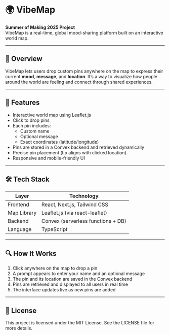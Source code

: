# 🌍 VibeMap  
**Summer of Making 2025 Project**  
VibeMap is a real-time, global mood-sharing platform built on an interactive world map.

---

## 🧭 Overview

VibeMap lets users drop custom pins anywhere on the map to express their current **mood**, **message**, and **location**. It’s a way to visualize how people around the world are feeling and connect through shared experiences.

---

## 🚀 Features

- Interactive world map using Leaflet.js  
- Click to drop pins  
- Each pin includes:
  - Custom name  
  - Optional message  
  - Exact coordinates (latitude/longitude)  
- Pins are stored in a Convex backend and retrieved dynamically  
- Precise pin placement (tip aligns with clicked location)  
- Responsive and mobile-friendly UI  

---

## 🛠️ Tech Stack

| Layer       | Technology                         |
|-------------|-------------------------------------|
| Frontend    | React, Next.js, Tailwind CSS        |
| Map Library | Leaflet.js (via react-leaflet)      |
| Backend     | Convex (serverless functions + DB)  |
| Language    | TypeScript                          |

---

## 🔍 How It Works

1. Click anywhere on the map to drop a pin  
2. A prompt appears to enter your name and an optional message  
3. The pin and its location are saved in the Convex backend  
4. Pins are retrieved and displayed to all users in real time  
5. The interface updates live as new pins are added  

---

## 📄 License

This project is licensed under the MIT License. See the LICENSE file for more details.
